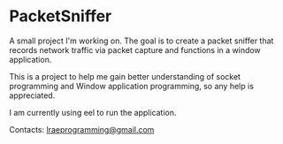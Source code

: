 # PacketSniffer
A small project I'm working on. The goal is to create a packet sniffer that records network traffic via packet capture and functions in a window application.

This is a project to help me gain better understanding of socket programming and Window application programming, so any help is appreciated.

I am currently using eel to run the application.

Contacts: lraeprogramming@gmail.com
